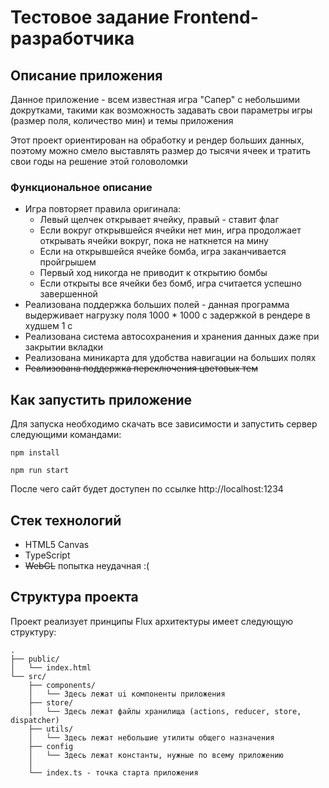 # Тестовое задание Frontend-разработчика

## Описание приложения
Данное приложение - всем известная игра "Сапер" с небольшими докрутками, такими как возможность задавать свои параметры игры (размер поля, количество мин) и темы приложения 

Этот проект ориентирован на обработку и рендер больших данных, поэтому можно смело выставлять размер до тысячи ячеек и тратить свои годы на решение этой головоломки

### Функциональное описание
- Игра повторяет правила оригинала: 
  - Левый щелчек открывает ячейку, правый - ставит флаг
  - Если вокруг открывшейся ячейки нет мин, игра продолжает открывать ячейки вокруг, пока не наткнется на мину
  - Если на открывшейся ячейке бомба, игра заканчивается пройгрышем
  - Первый ход никогда не приводит к открытию бомбы
  - Если открыты все ячейки без бомб, игра считается успешно завершенной
- Реализована поддержка больших полей - данная программа выдерживает нагрузку поля 1000 * 1000 с задержкой в рендере в худшем 1 с
- Реализована система автосохранения и хранения данных даже при закрытии вкладки
- Реализована миникарта для удобства навигации на больших полях
- ~~Реализована поддержка переключения цветовых тем~~

## Как запустить приложение
Для запуска необходимо скачать все зависимости и запустить сервер следующими командами:

```npm install```

```npm run start```

После чего сайт будет доступен по ссылке http://localhost:1234

## Стек технологий
- HTML5 Canvas
- TypeScript
- ~~WebGL~~ попытка неудачная :(

## Структура проекта
Проект реализует принципы Flux архитектуры имеет следующую структуру:
```
.
├── public/
│   └── index.html
└── src/
    ├── components/
    │   └── Здесь лежат ui компоненты приложения
    ├── store/
    │   └── Здесь лежат файлы хранилища (actions, reducer, store, dispatcher)
    ├── utils/
    │   └── Здесь лежат небольшие утилиты общего назначения
    ├── config
    │   └── Здесь лежат константы, нужные по всему приложению
    │
    └── index.ts - точка старта приложения
```
